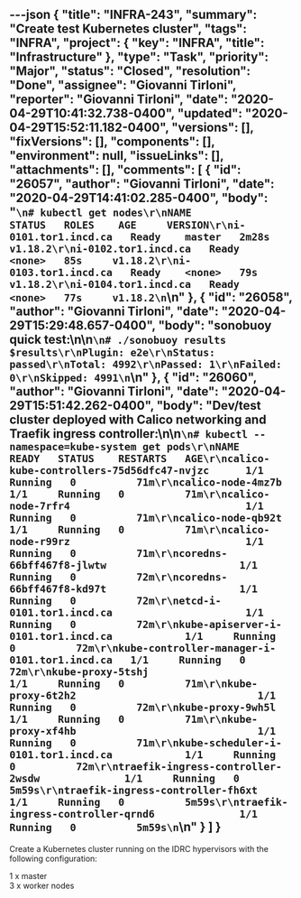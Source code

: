 ---json
{
  "title": "INFRA-243",
  "summary": "Create test Kubernetes cluster",
  "tags": "INFRA",
  "project": {
    "key": "INFRA",
    "title": "Infrastructure"
  },
  "type": "Task",
  "priority": "Major",
  "status": "Closed",
  "resolution": "Done",
  "assignee": "Giovanni Tirloni",
  "reporter": "Giovanni Tirloni",
  "date": "2020-04-29T10:41:32.738-0400",
  "updated": "2020-04-29T15:52:11.182-0400",
  "versions": [],
  "fixVersions": [],
  "components": [],
  "environment": null,
  "issueLinks": [],
  "attachments": [],
  "comments": [
    {
      "id": "26057",
      "author": "Giovanni Tirloni",
      "date": "2020-04-29T14:41:02.285-0400",
      "body": "```\n# kubectl get nodes\r\nNAME                  STATUS   ROLES    AGE     VERSION\r\ni-0101.tor1.incd.ca   Ready    master   2m28s   v1.18.2\r\ni-0102.tor1.incd.ca   Ready    <none>   85s     v1.18.2\r\ni-0103.tor1.incd.ca   Ready    <none>   79s     v1.18.2\r\ni-0104.tor1.incd.ca   Ready    <none>   77s     v1.18.2\n```\n"
    },
    {
      "id": "26058",
      "author": "Giovanni Tirloni",
      "date": "2020-04-29T15:29:48.657-0400",
      "body": "sonobuoy quick test:\n\n```\n# ./sonobuoy results $results\r\nPlugin: e2e\r\nStatus: passed\r\nTotal: 4992\r\nPassed: 1\r\nFailed: 0\r\nSkipped: 4991\n```\n"
    },
    {
      "id": "26060",
      "author": "Giovanni Tirloni",
      "date": "2020-04-29T15:51:42.262-0400",
      "body": "Dev/test cluster deployed with Calico networking and Traefik ingress controller:\n\n```\n# kubectl --namespace=kube-system get pods\r\nNAME                                          READY   STATUS    RESTARTS   AGE\r\ncalico-kube-controllers-75d56dfc47-nvjzc      1/1     Running   0          71m\r\ncalico-node-4mz7b                             1/1     Running   0          71m\r\ncalico-node-7rfr4                             1/1     Running   0          71m\r\ncalico-node-qb92t                             1/1     Running   0          71m\r\ncalico-node-r99rz                             1/1     Running   0          71m\r\ncoredns-66bff467f8-jlwtw                      1/1     Running   0          72m\r\ncoredns-66bff467f8-kd97t                      1/1     Running   0          72m\r\netcd-i-0101.tor1.incd.ca                      1/1     Running   0          72m\r\nkube-apiserver-i-0101.tor1.incd.ca            1/1     Running   0          72m\r\nkube-controller-manager-i-0101.tor1.incd.ca   1/1     Running   0          72m\r\nkube-proxy-5tshj                              1/1     Running   0          71m\r\nkube-proxy-6t2h2                              1/1     Running   0          72m\r\nkube-proxy-9wh5l                              1/1     Running   0          71m\r\nkube-proxy-xf4hb                              1/1     Running   0          71m\r\nkube-scheduler-i-0101.tor1.incd.ca            1/1     Running   0          72m\r\ntraefik-ingress-controller-2wsdw              1/1     Running   0          5m59s\r\ntraefik-ingress-controller-fh6xt              1/1     Running   0          5m59s\r\ntraefik-ingress-controller-qrnd6              1/1     Running   0          5m59s\n```\n"
    }
  ]
}
---
Create a Kubernetes cluster running on the IDRC hypervisors with the following configuration:

1 x master\
3 x worker nodes

        